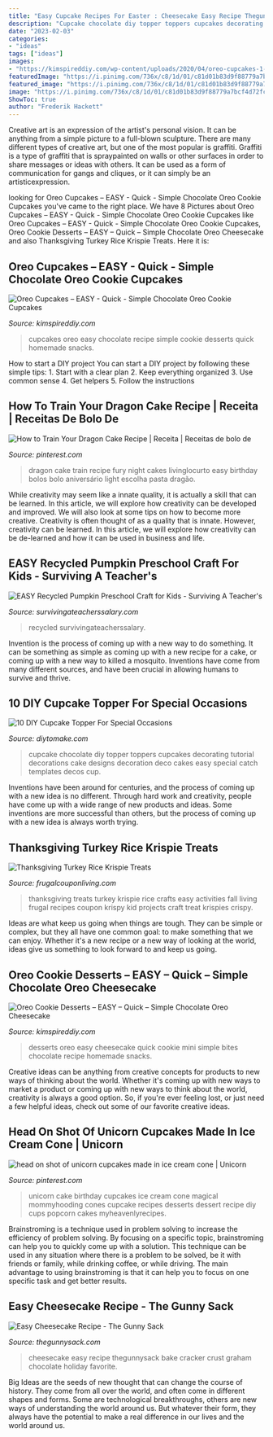 ```yaml
---
title: "Easy Cupcake Recipes For Easter : Cheesecake Easy Recipe Thegunnysack Bake Cracker Crust Graham Chocolate Holiday Favorite"
description: "Cupcake chocolate diy topper toppers cupcakes decorating tutorial decorations cake designs decoration deco cakes easy special catch templates decos cup"
date: "2023-02-03"
categories:
- "ideas"
tags: ["ideas"]
images:
- "https://kimspireddiy.com/wp-content/uploads/2020/04/oreo-cupcakes-1-1.jpg"
featuredImage: "https://i.pinimg.com/736x/c8/1d/01/c81d01b83d9f88779a7bcf4d72fc1388.jpg"
featured_image: "https://i.pinimg.com/736x/c8/1d/01/c81d01b83d9f88779a7bcf4d72fc1388.jpg"
image: "https://i.pinimg.com/736x/c8/1d/01/c81d01b83d9f88779a7bcf4d72fc1388.jpg"
ShowToc: true
author: "Frederik Hackett"
---
```



Creative art is an expression of the artist's personal vision. It can be anything from a simple picture to a full-blown sculpture. There are many different types of creative art, but one of the most popular is graffiti. Graffiti is a type of graffiti that is spraypainted on walls or other surfaces in order to share messages or ideas with others. It can be used as a form of communication for gangs and cliques, or it can simply be an artisticexpression.

	

		
looking for Oreo Cupcakes – EASY - Quick - Simple Chocolate Oreo Cookie Cupcakes you've came to the right place. We have 8 Pictures about Oreo Cupcakes – EASY - Quick - Simple Chocolate Oreo Cookie Cupcakes like Oreo Cupcakes – EASY - Quick - Simple Chocolate Oreo Cookie Cupcakes, Oreo Cookie Desserts – EASY – Quick – Simple Chocolate Oreo Cheesecake and also Thanksgiving Turkey Rice Krispie Treats. Here it is:
		
    
## Oreo Cupcakes – EASY - Quick - Simple Chocolate Oreo Cookie Cupcakes

<img loading=lazy src="https://kimspireddiy.com/wp-content/uploads/2020/04/oreo-cupcakes-1-1.jpg" onerror="this.onerror=null;this.src='https://tse1.mm.bing.net/th?id=OIP.E6yNk1r7lkxzGshCW4SZTQHaLH&amp;pid=15.1';" alt="Oreo Cupcakes – EASY - Quick - Simple Chocolate Oreo Cookie Cupcakes">

_Source: kimspireddiy.com_

>cupcakes oreo easy chocolate recipe simple cookie desserts quick homemade snacks. 

	

How to start a DIY project
You can start a DIY project by following these simple tips: 1. Start with a clear plan 2. Keep everything organized 3. Use common sense 4. Get helpers 5. Follow the instructions 
    
## How To Train Your Dragon Cake Recipe | Receita | Receitas De Bolo De

<img loading=lazy src="https://i.pinimg.com/736x/c8/1d/01/c81d01b83d9f88779a7bcf4d72fc1388.jpg" onerror="this.onerror=null;this.src='https://tse4.mm.bing.net/th?id=OIP.UB49odLoqYfzgcXpFEVo5AHaLH&amp;pid=15.1';" alt="How to Train Your Dragon Cake Recipe | Receita | Receitas de bolo de">

_Source: pinterest.com_

>dragon cake train recipe fury night cakes livinglocurto easy birthday bolos bolo aniversário light escolha pasta dragão. 

	

While creativity may seem like a innate quality, it is actually a skill that can be learned. In this article, we will explore how creativity can be developed and improved. We will also look at some tips on how to become more creative.
Creativity is often thought of as a quality that is innate. However, creativity can be learned. In this article, we will explore how creativity can be de-learned and how it can be used in business and life.

    
## EASY Recycled Pumpkin Preschool Craft For Kids - Surviving A Teacher&#039;s

<img loading=lazy src="https://www.survivingateacherssalary.com/wp-content/uploads/2015/08/photo-5-768x1024.jpg" onerror="this.onerror=null;this.src='https://tse4.mm.bing.net/th?id=OIP.cqX4vS6sB4ZNaskhxmK-AwHaJ4&amp;pid=15.1';" alt="EASY Recycled Pumpkin Preschool Craft for Kids - Surviving A Teacher&#039;s">

_Source: survivingateacherssalary.com_

>recycled survivingateacherssalary. 

	

Invention is the process of coming up with a new way to do something. It can be something as simple as coming up with a new recipe for a cake, or coming up with a new way to killed a mosquito. Inventions have come from many different sources, and have been crucial in allowing humans to survive and thrive.

    
## 10 DIY Cupcake Topper For Special Occasions

<img loading=lazy src="https://www.diytomake.com/wp-content/uploads/2015/11/Chocolate-DIY-CUpcake-topper.jpg" onerror="this.onerror=null;this.src='https://tse1.mm.bing.net/th?id=OIP.ZgOnTy3aEGRXq6_Ui6AGLQHaJ3&amp;pid=15.1';" alt="10 DIY Cupcake Topper For Special Occasions">

_Source: diytomake.com_

>cupcake chocolate diy topper toppers cupcakes decorating tutorial decorations cake designs decoration deco cakes easy special catch templates decos cup. 

	

Inventions have been around for centuries, and the process of coming up with a new idea is no different. Through hard work and creativity, people have come up with a wide range of new products and ideas. Some inventions are more successful than others, but the process of coming up with a new idea is always worth trying.

    
## Thanksgiving Turkey Rice Krispie Treats

<img loading=lazy src="http://cdn.frugalcouponliving.com/wp-content/uploads/2014/09/Turkey-Thanksgiving-Krispie-Treats-Frugal-Coupon-Living.jpg" onerror="this.onerror=null;this.src='https://tse1.mm.bing.net/th?id=OIP.FdNhBviB_k8vvlpbihbhCgHaLH&amp;pid=15.1';" alt="Thanksgiving Turkey Rice Krispie Treats">

_Source: frugalcouponliving.com_

>thanksgiving treats turkey krispie rice crafts easy activities fall living frugal recipes coupon krispy kid projects craft treat krispies crispy. 

	

Ideas are what keep us going when things are tough. They can be simple or complex, but they all have one common goal: to make something that we can enjoy. Whether it's a new recipe or a new way of looking at the world, ideas give us something to look forward to and keep us going.

    
## Oreo Cookie Desserts – EASY – Quick – Simple Chocolate Oreo Cheesecake

<img loading=lazy src="https://kimspireddiy.com/wp-content/uploads/2020/04/oreo-cookie-desserts_oreo-cheesecake-bites-4.jpg" onerror="this.onerror=null;this.src='https://tse2.mm.bing.net/th?id=OIP.sStCWU6ZL3Z2MJdhOG4m0QHaLH&amp;pid=15.1';" alt="Oreo Cookie Desserts – EASY – Quick – Simple Chocolate Oreo Cheesecake">

_Source: kimspireddiy.com_

>desserts oreo easy cheesecake quick cookie mini simple bites chocolate recipe homemade snacks. 

	

Creative ideas can be anything from creative concepts for products to new ways of thinking about the world. Whether it's coming up with new ways to market a product or coming up with new ways to think about the world, creativity is always a good option. So, if you're ever feeling lost, or just need a few helpful ideas, check out some of our favorite creative ideas.

    
## Head On Shot Of Unicorn Cupcakes Made In Ice Cream Cone | Unicorn

<img loading=lazy src="https://i.pinimg.com/736x/45/d2/e1/45d2e1de47c12cf381bf704d272aadbe.jpg" onerror="this.onerror=null;this.src='https://tse3.mm.bing.net/th?id=OIP.DzzyuFQ0ERDjTFgd6B_lHwHaLH&amp;pid=15.1';" alt="head on shot of unicorn cupcakes made in ice cream cone | Unicorn">

_Source: pinterest.com_

>unicorn cake birthday cupcakes ice cream cone magical mommyhooding cones cupcake recipes desserts dessert recipe diy cups popcorn cakes myheavenlyrecipes. 

	

Brainstroming is a technique used in problem solving to increase the efficiency of problem solving. By focusing on a specific topic, brainstroming can help you to quickly come up with a solution. This technique can be used in any situation where there is a problem to be solved, be it with friends or family, while drinking coffee, or while driving. The main advantage to using brainstroming is that it can help you to focus on one specific task and get better results.

    
## Easy Cheesecake Recipe - The Gunny Sack

<img loading=lazy src="http://www.thegunnysack.com/wp-content/uploads/2015/03/Easy-Cheesecake.jpg" onerror="this.onerror=null;this.src='https://tse1.mm.bing.net/th?id=OIP.-wMZhAtz4amQohkRuOJ6GgHaLG&amp;pid=15.1';" alt="Easy Cheesecake Recipe - The Gunny Sack">

_Source: thegunnysack.com_

>cheesecake easy recipe thegunnysack bake cracker crust graham chocolate holiday favorite. 

	

Big Ideas are the seeds of new thought that can change the course of history. They come from all over the world, and often come in different shapes and forms. Some are technological breakthroughs, others are new ways of understanding the world around us. But whatever their form, they always have the potential to make a real difference in our lives and the world around us.

